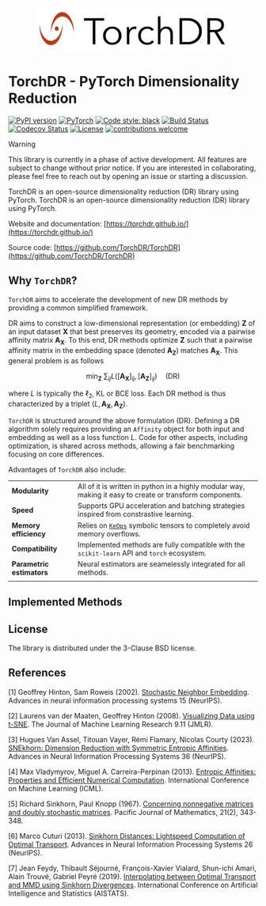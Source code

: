 
<p align="center">
  <img src="docs/source/figures/torchdr_logo.png"  width="400" >
</p>


# TorchDR - PyTorch Dimensionality Reduction 

[![PyPI version](https://badge.fury.io/py/torchdr.svg)](https://badge.fury.io/py/torchdr)
[![PyTorch](https://img.shields.io/badge/PyTorch_1.8+-ee4c2c?logo=pytorch&logoColor=white)](https://pytorch.org/get-started/locally/)
[![Code style: black](https://img.shields.io/badge/code%20style-black-000000.svg)](https://github.com/psf/black)
[![Build Status](https://github.com/torchdr/torchdr/actions/workflows/testing.yml/badge.svg)](https://github.com/torchdr/torchdr/actions)
[![Codecov Status](https://codecov.io/gh/torchdr/torchdr/branch/main/graph/badge.svg)](https://codecov.io/gh/torchdr/torchdr)
[![License](https://img.shields.io/badge/License-BSD_3--Clause-blue.svg)](https://opensource.org/licenses/BSD-3-Clause)
[![contributions welcome](https://img.shields.io/badge/contributions-welcome-brightgreen.svg?style=flat)](https://github.com/dwyl/esta/issues)


> [!WARNING]
> This library is currently in a phase of active development. All features are subject to change without prior notice. If you are interested in collaborating, please feel free to reach out by opening an issue or starting a discussion.

TorchDR is an open-source dimensionality reduction (DR) library using PyTorch.
TorchDR is an open-source dimensionality reduction (DR) library using PyTorch.

Website and documentation: [https://torchdr.github.io/](https://torchdr.github.io/)

Source code: [https://github.com/TorchDR/TorchDR](https://github.com/TorchDR/TorchDR)

## Why ``TorchDR``?

``TorchDR`` aims to accelerate the development of new DR methods by providing a common simplified framework.

DR aims to construct a low-dimensional representation (or embedding) $`\mathbf{Z}`$ of an input dataset $`\mathbf{X}`$ that best preserves its geometry, encoded via a pairwise affinity matrix $`\mathbf{A_X}`$. To this end, DR methods optimize $`\mathbf{Z}`$ such that a pairwise affinity matrix in the embedding space (denoted $`\mathbf{A_Z}`$) matches $`\mathbf{A_X}`$. This general problem is as follows
```math
\min_{\mathbf{Z}} \: \sum_{ij} L( [\mathbf{A_X}]_{ij}, [\mathbf{A_Z}]_{ij}) \quad \text{(DR)}
```
where $`L`$ is typically the $`\ell_2`$, $`\mathrm{KL}`$ or $`\mathrm{BCE}`$ loss.
Each DR method is thus characterized by a triplet $`(L, \mathbf{A_X}, \mathbf{A_Z})`$.

``TorchDR`` is structured around the above formulation $`\text{(DR)}`$.
Defining a DR algorithm solely requires providing an ``Affinity`` object for both input and embedding as well as a loss function $`L`$.
Code for other aspects, including optimization, is shared across methods, allowing a fair benchmarking focusing on core differences.

Advantages of ``TorchDR`` also include:

|  |  |
| ----- | -------------- |
| **Modularity** | All of it is written in python in a highly modular way, making it easy to create or transform components.|
| **Speed** | Supports GPU acceleration and batching strategies inspired from constrastive learning.|
| **Memory efficiency** | Relies on [``KeOps``](https://www.kernel-operations.io/keops/index.html) symbolic tensors to completely avoid memory overflows. |
| **Compatibility** | Implemented methods are fully compatible with the ``scikit-learn`` API and ``torch`` ecosystem. |
| **Parametric estimators** | Neural estimators are seamelessly integrated for all methods. |
|  |  |


## Implemented Methods

## License

The library is distributed under the 3-Clause BSD license.

## References

[1] Geoffrey Hinton, Sam Roweis (2002). [Stochastic Neighbor Embedding](https://proceedings.neurips.cc/paper_files/paper/2002/file/6150ccc6069bea6b5716254057a194ef-Paper.pdf). Advances in neural information processing systems 15 (NeurIPS).

[2] Laurens van der Maaten, Geoffrey Hinton (2008). [Visualizing Data using t-SNE](https://www.jmlr.org/papers/volume9/vandermaaten08a/vandermaaten08a.pdf?fbcl). The Journal of Machine Learning Research 9.11 (JMLR).

[3] Hugues Van Assel, Titouan Vayer, Rémi Flamary, Nicolas Courty (2023). [SNEkhorn: Dimension Reduction with Symmetric Entropic Affinities](https://proceedings.neurips.cc/paper_files/paper/2023/file/8b54ecd9823fff6d37e61ece8f87e534-Paper-Conference.pdf). Advances in Neural Information Processing Systems 36 (NeurIPS).

[4] Max Vladymyrov, Miguel A. Carreira-Perpinan (2013). [Entropic Affinities: Properties and Efficient Numerical Computation](https://proceedings.mlr.press/v28/vladymyrov13.pdf). International Conference on Machine Learning (ICML).

[5] Richard Sinkhorn, Paul Knopp (1967). [Concerning nonnegative matrices and doubly stochastic matrices](https://msp.org/pjm/1967/21-2/pjm-v21-n2-p14-p.pdf). Pacific Journal of Mathematics, 21(2), 343-348.

[6] Marco Cuturi (2013). [Sinkhorn Distances: Lightspeed Computation of Optimal Transport](https://proceedings.neurips.cc/paper/2013/file/af21d0c97db2e27e13572cbf59eb343d-Paper.pdf). Advances in Neural Information Processing Systems 26 (NeurIPS).

[7] Jean Feydy, Thibault Séjourné, François-Xavier Vialard, Shun-ichi Amari, Alain Trouvé, Gabriel Peyré (2019). [Interpolating between Optimal Transport and MMD using Sinkhorn Divergences](https://proceedings.mlr.press/v89/feydy19a/feydy19a.pdf). International Conference on Artificial Intelligence and Statistics (AISTATS).


<!-- [] Yao Lu, Jukka Corander, Zhirong Yang. ["Doubly Stochastic Neighbor Embedding on Spheres."](https://www.sciencedirect.com/science/article/pii/S0167865518305099) Pattern Recognition Letters 128 (2019): 100-106.

[] Stephen Zhang, Gilles Mordant, Tetsuya Matsumoto, Geoffrey Schiebinger. ["Manifold Learning with Sparse Regularised Optimal Transport."](https://arxiv.org/abs/2307.09816) arXiv preprint (2023). -->
